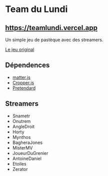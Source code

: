 # Team du Lundi

## https://teamlundi.vercel.app

Un simple jeu de pastèque avec des streamers.

[Le jeu original](https://github.com/choshinyoung/watermelon)

## Dépendences

- [matter.js](https://github.com/liabru/matter-js/)
- [Cropper.js](https://github.com/fengyuanchen/cropperjs)
- [Pretendard](https://github.com/orioncactus/pretendard)

## Streamers

- Snametr
- Onutrem
- AngleDroit
- Horty
- Mynthos
- BagheraJones
- MisterMV
- JoueurDuGrenier
- AntoineDaniel
- Etoiles
- Zerator
